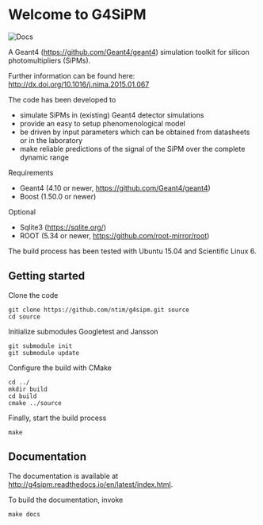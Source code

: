 # Welcome to G4SiPM

![Docs](https://readthedocs.org/projects/g4sipm/badge/)

A Geant4 (https://github.com/Geant4/geant4) simulation toolkit for silicon photomultipliers (SiPMs).

Further information can be found here: http://dx.doi.org/10.1016/j.nima.2015.01.067

The code has been developed to
 * simulate SiPMs in (existing) Geant4 detector simulations
 * provide an easy to setup phenomenological model
 * be driven by input parameters which can be obtained from datasheets or in the laboratory
 * make reliable predictions of the signal of the SiPM over the complete dynamic range
 
Requirements
 * Geant4 (4.10 or newer, https://github.com/Geant4/geant4)
 * Boost (1.50.0 or newer)

Optional
 * Sqlite3 (https://sqlite.org/)
 * ROOT (5.34 or newer, https://github.com/root-mirror/root)
 
The build process has been tested with Ubuntu 15.04 and Scientific Linux 6.

## Getting started

Clone the code

    git clone https://github.com/ntim/g4sipm.git source
    cd source

Initialize submodules Googletest and Jansson    
    
    git submodule init
    git submodule update
    
Configure the build with CMake

    cd ../
    mkdir build
    cd build
    cmake ../source
    
Finally, start the build process

    make
    
## Documentation

The documentation is available at http://g4sipm.readthedocs.io/en/latest/index.html.

To build the documentation, invoke

    make docs
